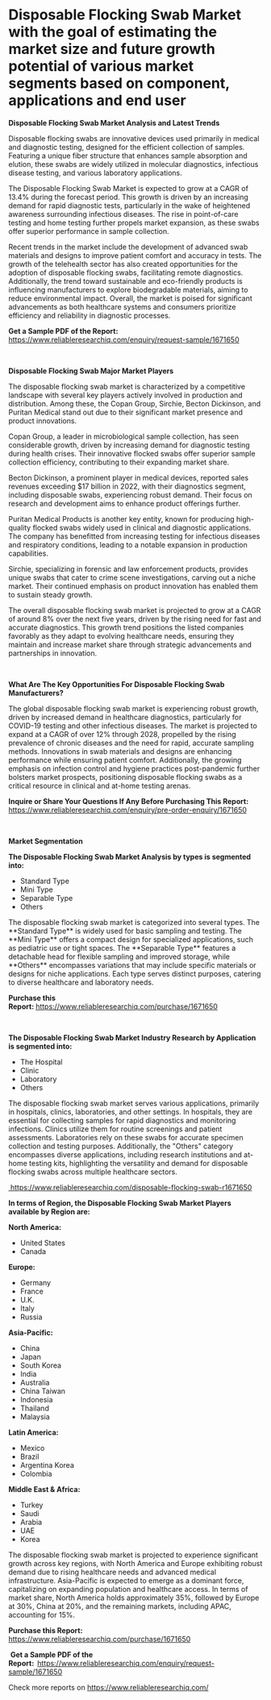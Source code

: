 <p><h1>Disposable Flocking Swab Market with the goal of estimating the market size and future growth potential of various market segments based on component, applications and end user</h1></p><p><strong>Disposable Flocking Swab Market Analysis and Latest Trends</strong></p>
<p><p>Disposable flocking swabs are innovative devices used primarily in medical and diagnostic testing, designed for the efficient collection of samples. Featuring a unique fiber structure that enhances sample absorption and elution, these swabs are widely utilized in molecular diagnostics, infectious disease testing, and various laboratory applications. </p><p>The Disposable Flocking Swab Market is expected to grow at a CAGR of 13.4% during the forecast period. This growth is driven by an increasing demand for rapid diagnostic tests, particularly in the wake of heightened awareness surrounding infectious diseases. The rise in point-of-care testing and home testing further propels market expansion, as these swabs offer superior performance in sample collection. </p><p>Recent trends in the market include the development of advanced swab materials and designs to improve patient comfort and accuracy in tests. The growth of the telehealth sector has also created opportunities for the adoption of disposable flocking swabs, facilitating remote diagnostics. Additionally, the trend toward sustainable and eco-friendly products is influencing manufacturers to explore biodegradable materials, aiming to reduce environmental impact. Overall, the market is poised for significant advancements as both healthcare systems and consumers prioritize efficiency and reliability in diagnostic processes.</p></p>
<p><strong>Get a Sample PDF of the Report:&nbsp;</strong> <a href="https://www.reliableresearchiq.com/enquiry/request-sample/1671650?utm_campaign=2843&utm_medium=2&utm_source=Github&utm_content=ia&utm_term=25032025&utm_id=disposable-flocking-swab">https://www.reliableresearchiq.com/enquiry/request-sample/1671650</a></p>
<p>&nbsp;</p>
<p><strong>Disposable Flocking Swab Major Market Players</strong></p>
<p><p>The disposable flocking swab market is characterized by a competitive landscape with several key players actively involved in production and distribution. Among these, the Copan Group, Sirchie, Becton Dickinson, and Puritan Medical stand out due to their significant market presence and product innovations.</p><p>Copan Group, a leader in microbiological sample collection, has seen considerable growth, driven by increasing demand for diagnostic testing during health crises. Their innovative flocked swabs offer superior sample collection efficiency, contributing to their expanding market share.</p><p>Becton Dickinson, a prominent player in medical devices, reported sales revenues exceeding $17 billion in 2022, with their diagnostics segment, including disposable swabs, experiencing robust demand. Their focus on research and development aims to enhance product offerings further.</p><p>Puritan Medical Products is another key entity, known for producing high-quality flocked swabs widely used in clinical and diagnostic applications. The company has benefitted from increasing testing for infectious diseases and respiratory conditions, leading to a notable expansion in production capabilities.</p><p>Sirchie, specializing in forensic and law enforcement products, provides unique swabs that cater to crime scene investigations, carving out a niche market. Their continued emphasis on product innovation has enabled them to sustain steady growth.</p><p>The overall disposable flocking swab market is projected to grow at a CAGR of around 8% over the next five years, driven by the rising need for fast and accurate diagnostics. This growth trend positions the listed companies favorably as they adapt to evolving healthcare needs, ensuring they maintain and increase market share through strategic advancements and partnerships in innovation.</p></p>
<p>&nbsp;</p>
<p><strong>What Are The Key Opportunities For Disposable Flocking Swab Manufacturers?</strong></p>
<p><p>The global disposable flocking swab market is experiencing robust growth, driven by increased demand in healthcare diagnostics, particularly for COVID-19 testing and other infectious diseases. The market is projected to expand at a CAGR of over 12% through 2028, propelled by the rising prevalence of chronic diseases and the need for rapid, accurate sampling methods. Innovations in swab materials and designs are enhancing performance while ensuring patient comfort. Additionally, the growing emphasis on infection control and hygiene practices post-pandemic further bolsters market prospects, positioning disposable flocking swabs as a critical resource in clinical and at-home testing arenas.</p></p>
<p><strong>Inquire or Share Your Questions If Any Before Purchasing This Report:</strong> <a href="https://www.reliableresearchiq.com/enquiry/pre-order-enquiry/1671650?utm_campaign=2843&utm_medium=2&utm_source=Github&utm_content=ia&utm_term=25032025&utm_id=disposable-flocking-swab">https://www.reliableresearchiq.com/enquiry/pre-order-enquiry/1671650</a></p>
<p>&nbsp;</p>
<p><strong>Market Segmentation</strong></p>
<p><strong>The Disposable Flocking Swab Market Analysis by types is segmented into:</strong></p>
<p><ul><li>Standard Type</li><li>Mini Type</li><li>Separable Type</li><li>Others</li></ul></p>
<p><p>The disposable flocking swab market is categorized into several types. The **Standard Type** is widely used for basic sampling and testing. The **Mini Type** offers a compact design for specialized applications, such as pediatric use or tight spaces. The **Separable Type** features a detachable head for flexible sampling and improved storage, while **Others** encompasses variations that may include specific materials or designs for niche applications. Each type serves distinct purposes, catering to diverse healthcare and laboratory needs.</p></p>
<p><strong>Purchase this Report:&nbsp;</strong><a href="https://www.reliableresearchiq.com/purchase/1671650?utm_campaign=2843&utm_medium=2&utm_source=Github&utm_content=ia&utm_term=25032025&utm_id=disposable-flocking-swab">https://www.reliableresearchiq.com/purchase/1671650</a></p>
<p>&nbsp;</p>
<p><strong>The Disposable Flocking Swab Market Industry Research by Application is segmented into:</strong></p>
<p><ul><li>The Hospital</li><li>Clinic</li><li>Laboratory</li><li>Others</li></ul></p>
<p><p>The disposable flocking swab market serves various applications, primarily in hospitals, clinics, laboratories, and other settings. In hospitals, they are essential for collecting samples for rapid diagnostics and monitoring infections. Clinics utilize them for routine screenings and patient assessments. Laboratories rely on these swabs for accurate specimen collection and testing purposes. Additionally, the "Others" category encompasses diverse applications, including research institutions and at-home testing kits, highlighting the versatility and demand for disposable flocking swabs across multiple healthcare sectors.</p></p>
<p><a href="https://www.reliableresearchiq.com/disposable-flocking-swab-r1671650?utm_campaign=2843&utm_medium=2&utm_source=Github&utm_content=ia&utm_term=25032025&utm_id=disposable-flocking-swab">&nbsp;https://www.reliableresearchiq.com/disposable-flocking-swab-r1671650</a></p>
<p><strong>In terms of Region, the Disposable Flocking Swab Market Players available by Region are:</strong></p>
<p>
    <p> <strong> North America: </strong>
        <ul>
            <li>United States</li>
            <li>Canada</li>
        </ul>
        </p> 
    <p> <strong> Europe: </strong>
        <ul>
            <li>Germany</li>
            <li>France</li>
            <li>U.K.</li>
            <li>Italy</li>
            <li>Russia</li>
        </ul>
        </p> 
    <p> <strong> Asia-Pacific: </strong>
        <ul>
            <li>China</li>
            <li>Japan</li>
            <li>South Korea</li>
            <li>India</li>
            <li>Australia</li>
            <li>China Taiwan</li>
            <li>Indonesia</li>
            <li>Thailand</li>
            <li>Malaysia</li>
        </ul>
        </p> 
    <p> <strong> Latin America: </strong>
        <ul>
            <li>Mexico</li>
            <li>Brazil</li>
            <li>Argentina Korea</li>
            <li>Colombia</li>
        </ul>
        </p> 
    <p> <strong> Middle East & Africa: </strong>
        <ul>
            <li>Turkey</li>
            <li>Saudi</li>
            <li>Arabia</li>
            <li>UAE</li>
            <li>Korea</li>
        </ul>
    </p>
    </p>
<p><p>The disposable flocking swab market is projected to experience significant growth across key regions, with North America and Europe exhibiting robust demand due to rising healthcare needs and advanced medical infrastructure. Asia-Pacific is expected to emerge as a dominant force, capitalizing on expanding population and healthcare access. In terms of market share, North America holds approximately 35%, followed by Europe at 30%, China at 20%, and the remaining markets, including APAC, accounting for 15%.</p></p>
<p><strong>Purchase this Report: </strong><a href="https://www.reliableresearchiq.com/purchase/1671650?utm_campaign=2843&utm_medium=2&utm_source=Github&utm_content=ia&utm_term=25032025&utm_id=disposable-flocking-swab">https://www.reliableresearchiq.com/purchase/1671650</a></p>
<p>&nbsp;<strong>Get a Sample PDF of the Report:&nbsp;&nbsp;</strong><a href="https://www.reliableresearchiq.com/enquiry/request-sample/1671650?utm_campaign=2843&utm_medium=2&utm_source=Github&utm_content=ia&utm_term=25032025&utm_id=disposable-flocking-swab">https://www.reliableresearchiq.com/enquiry/request-sample/1671650</a></p>
<p><strong></strong></p>
<p>Check more reports on <a href="https://www.reliableresearchiq.com/?utm_campaign=2843&utm_medium=2&utm_source=Github&utm_content=ia&utm_term=25032025&utm_id=disposable-flocking-swab">https://www.reliableresearchiq.com/</a></p>